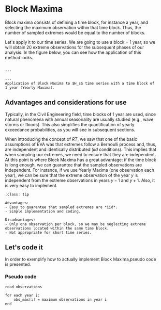 
# Block Maxima

Block maxima consists of defining a time block, for instance a year, and selecting the maximum observation within that time block. Thus, the number of sampled extremes would be equal to the number of blocks. 

Let's apply it to our time series. We are going to use a block = 1 year, so we will obtain 20 extreme observations for the subsequent phases of our analysis. In the figure below, you can see how the application of this method looks.

```{figure} ../figures/EVA/BlockMaxima.png

---

---
Application of Block Maxima to $H_s$ time series with a time block of 1 year (Yearly Maxima).
```

## Advantages and considerations for use

Typically, in the Civil Engineering field, time blocks of 1 year are used, since natural phenomena with annual seasonality are usually studied (e.g., wave storms or floods). This also simplifies the quantification of yearly exceedance probabilities, as you will see in subsequent sections.

When introducing the concept of $RT$, we saw that one of the basic assumptions of EVA was that extremes follow a Bernoulli process and, thus, are independent and identically distributed (*iid* conditions). This implies that when sampling our extremes, we need to ensure that they are independent. At this point is where Block Maxima has a great advantage: if the time block is long enough, we can guarantee that the sampled observations are independent. For instance, if we use Yearly Maxima (one observation each year), we can be sure that the extreme observation of the year $y$ is independent from the extreme observations in years $y-1$ and $y+1$. Also, it is very easy to implement.

```{admonition} Block Maxima
:class: tip

Advantages:
- Easy to guarantee that sampled extremes are *iid*.
- Simple implementation and coding.

Disadvantages:
- Only one observation per block, so we may be neglecting extreme observations located within the same time block.
- Not appropriate for short time series.
```

## Let's code it

In order to exemplify how to actually implement Block Maxima,pseudo code is presented.

### Pseudo code

    read observations

    for each year i:
        obs_max[i] = maximum observations in year i
    end

